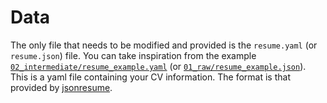 # Data

The only file that needs to be modified and provided is the `resume.yaml`
(or `resume.json`) file. You can take inspiration from the example
[`02_intermediate/resume_example.yaml`](02_intermediate/resume_example.yaml) (or
[`01_raw/resume_example.json`](01_raw/resume_example.json)).
This is a yaml file containing your CV information. The format is that provided
by [jsonresume](https://jsonresume.org/schema).
